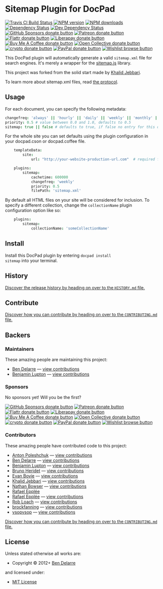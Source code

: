<!-- TITLE/ -->

<h1>Sitemap Plugin for DocPad</h1>

<!-- /TITLE -->


<!-- BADGES/ -->

<span class="badge-travisci"><a href="http://travis-ci.com/docpad/docpad-plugin-sitemap" title="Check this project's build status on TravisCI"><img src="https://img.shields.io/travis/com/docpad/docpad-plugin-sitemap/master.svg" alt="Travis CI Build Status" /></a></span>
<span class="badge-npmversion"><a href="https://npmjs.org/package/docpad-plugin-sitemap" title="View this project on NPM"><img src="https://img.shields.io/npm/v/docpad-plugin-sitemap.svg" alt="NPM version" /></a></span>
<span class="badge-npmdownloads"><a href="https://npmjs.org/package/docpad-plugin-sitemap" title="View this project on NPM"><img src="https://img.shields.io/npm/dm/docpad-plugin-sitemap.svg" alt="NPM downloads" /></a></span>
<span class="badge-daviddm"><a href="https://david-dm.org/docpad/docpad-plugin-sitemap" title="View the status of this project's dependencies on DavidDM"><img src="https://img.shields.io/david/docpad/docpad-plugin-sitemap.svg" alt="Dependency Status" /></a></span>
<span class="badge-daviddmdev"><a href="https://david-dm.org/docpad/docpad-plugin-sitemap#info=devDependencies" title="View the status of this project's development dependencies on DavidDM"><img src="https://img.shields.io/david/dev/docpad/docpad-plugin-sitemap.svg" alt="Dev Dependency Status" /></a></span>
<br class="badge-separator" />
<span class="badge-githubsponsors"><a href="https://github.com/sponsors/balupton" title="Donate to this project using GitHub Sponsors"><img src="https://img.shields.io/badge/github-donate-yellow.svg" alt="GitHub Sponsors donate button" /></a></span>
<span class="badge-patreon"><a href="https://patreon.com/bevry" title="Donate to this project using Patreon"><img src="https://img.shields.io/badge/patreon-donate-yellow.svg" alt="Patreon donate button" /></a></span>
<span class="badge-flattr"><a href="https://flattr.com/profile/balupton" title="Donate to this project using Flattr"><img src="https://img.shields.io/badge/flattr-donate-yellow.svg" alt="Flattr donate button" /></a></span>
<span class="badge-liberapay"><a href="https://liberapay.com/bevry" title="Donate to this project using Liberapay"><img src="https://img.shields.io/badge/liberapay-donate-yellow.svg" alt="Liberapay donate button" /></a></span>
<span class="badge-buymeacoffee"><a href="https://buymeacoffee.com/balupton" title="Donate to this project using Buy Me A Coffee"><img src="https://img.shields.io/badge/buy%20me%20a%20coffee-donate-yellow.svg" alt="Buy Me A Coffee donate button" /></a></span>
<span class="badge-opencollective"><a href="https://opencollective.com/bevry" title="Donate to this project using Open Collective"><img src="https://img.shields.io/badge/open%20collective-donate-yellow.svg" alt="Open Collective donate button" /></a></span>
<span class="badge-crypto"><a href="https://bevry.me/crypto" title="Donate to this project using Cryptocurrency"><img src="https://img.shields.io/badge/crypto-donate-yellow.svg" alt="crypto donate button" /></a></span>
<span class="badge-paypal"><a href="https://bevry.me/paypal" title="Donate to this project using Paypal"><img src="https://img.shields.io/badge/paypal-donate-yellow.svg" alt="PayPal donate button" /></a></span>
<span class="badge-wishlist"><a href="https://bevry.me/wishlist" title="Buy an item on our wishlist for us"><img src="https://img.shields.io/badge/wishlist-donate-yellow.svg" alt="Wishlist browse button" /></a></span>

<!-- /BADGES -->


This DocPad plugin will automatically generate a valid `sitemap.xml` file for search engines. It's merely a wrapper for the [sitemap.js](https://github.com/ekalinin/sitemap.js) library.

This project was forked from the solid start made by [Khalid Jebbari](https://github.com/DjebbZ/docpad-plugin-sitemap).

To learn more about sitemap.xml files, read [the protocol](http://www.sitemaps.org/).





## Usage

For each document, you can specify the following metadata:

``` coffee
changefreq: 'always' || 'hourly' || 'daily' || 'weekly' || 'monthly' || 'yearly' || 'never' # Change frequency, defaults to 'weekly'
priority: 0.5 # value between 0.0 and 1.0, defaults to 0.5
sitemap: true || false # defaults to true, if false no entry for this document will be generated
```

For the whole site you can set defaults using the plugin configuration in your docpad.cson or docpad.coffee file.

``` coffee
	templateData:
		site:
			url: "http://your-website-production-url.com"  # required for sitemap

	plugins:
		sitemap:
			cachetime: 600000
			changefreq: 'weekly'
			priority: 0.5
			filePath: 'sitemap.xml'
```


By default all HTML files on your site will be considered for inclusion. To specify a different collection, change the `collectionName` plugin configuration option like so:

``` coffee
	plugins:
		sitemap:
			collectionName: 'someCollectionName'
```






















<!-- INSTALL/ -->

<h2>Install</h2>

Install this DocPad plugin by entering <code>docpad install sitemap</code> into your terminal.

<!-- /INSTALL -->


<!-- HISTORY/ -->

<h2>History</h2>

<a href="https://github.com/docpad/docpad-plugin-sitemap/blob/master/HISTORY.md#files">Discover the release history by heading on over to the <code>HISTORY.md</code> file.</a>

<!-- /HISTORY -->


<!-- CONTRIBUTE/ -->

<h2>Contribute</h2>

<a href="https://github.com/docpad/docpad-plugin-sitemap/blob/master/CONTRIBUTING.md#files">Discover how you can contribute by heading on over to the <code>CONTRIBUTING.md</code> file.</a>

<!-- /CONTRIBUTE -->


<!-- BACKERS/ -->

<h2>Backers</h2>

<h3>Maintainers</h3>

These amazing people are maintaining this project:

<ul><li><a href="http://www.delarre.net">Ben Delarre</a> — <a href="https://github.com/docpad/docpad-plugin-sitemap/commits?author=benjamind" title="View the GitHub contributions of Ben Delarre on repository docpad/docpad-plugin-sitemap">view contributions</a></li>
<li><a href="https://github.com/balupton">Benjamin Lupton</a> — <a href="https://github.com/docpad/docpad-plugin-sitemap/commits?author=balupton" title="View the GitHub contributions of Benjamin Lupton on repository docpad/docpad-plugin-sitemap">view contributions</a></li></ul>

<h3>Sponsors</h3>

No sponsors yet! Will you be the first?

<span class="badge-githubsponsors"><a href="https://github.com/sponsors/balupton" title="Donate to this project using GitHub Sponsors"><img src="https://img.shields.io/badge/github-donate-yellow.svg" alt="GitHub Sponsors donate button" /></a></span>
<span class="badge-patreon"><a href="https://patreon.com/bevry" title="Donate to this project using Patreon"><img src="https://img.shields.io/badge/patreon-donate-yellow.svg" alt="Patreon donate button" /></a></span>
<span class="badge-flattr"><a href="https://flattr.com/profile/balupton" title="Donate to this project using Flattr"><img src="https://img.shields.io/badge/flattr-donate-yellow.svg" alt="Flattr donate button" /></a></span>
<span class="badge-liberapay"><a href="https://liberapay.com/bevry" title="Donate to this project using Liberapay"><img src="https://img.shields.io/badge/liberapay-donate-yellow.svg" alt="Liberapay donate button" /></a></span>
<span class="badge-buymeacoffee"><a href="https://buymeacoffee.com/balupton" title="Donate to this project using Buy Me A Coffee"><img src="https://img.shields.io/badge/buy%20me%20a%20coffee-donate-yellow.svg" alt="Buy Me A Coffee donate button" /></a></span>
<span class="badge-opencollective"><a href="https://opencollective.com/bevry" title="Donate to this project using Open Collective"><img src="https://img.shields.io/badge/open%20collective-donate-yellow.svg" alt="Open Collective donate button" /></a></span>
<span class="badge-crypto"><a href="https://bevry.me/crypto" title="Donate to this project using Cryptocurrency"><img src="https://img.shields.io/badge/crypto-donate-yellow.svg" alt="crypto donate button" /></a></span>
<span class="badge-paypal"><a href="https://bevry.me/paypal" title="Donate to this project using Paypal"><img src="https://img.shields.io/badge/paypal-donate-yellow.svg" alt="PayPal donate button" /></a></span>
<span class="badge-wishlist"><a href="https://bevry.me/wishlist" title="Buy an item on our wishlist for us"><img src="https://img.shields.io/badge/wishlist-donate-yellow.svg" alt="Wishlist browse button" /></a></span>

<h3>Contributors</h3>

These amazing people have contributed code to this project:

<ul><li><a href="https://github.com/apoleshchuk">Anton Poleshchuk</a> — <a href="https://github.com/docpad/docpad-plugin-sitemap/commits?author=apoleshchuk" title="View the GitHub contributions of Anton Poleshchuk on repository docpad/docpad-plugin-sitemap">view contributions</a></li>
<li><a href="http://www.delarre.net">Ben Delarre</a> — <a href="https://github.com/docpad/docpad-plugin-sitemap/commits?author=benjamind" title="View the GitHub contributions of Ben Delarre on repository docpad/docpad-plugin-sitemap">view contributions</a></li>
<li><a href="https://github.com/balupton">Benjamin Lupton</a> — <a href="https://github.com/docpad/docpad-plugin-sitemap/commits?author=balupton" title="View the GitHub contributions of Benjamin Lupton on repository docpad/docpad-plugin-sitemap">view contributions</a></li>
<li><a href="https://github.com/Delapouite">Bruno Heridet</a> — <a href="https://github.com/docpad/docpad-plugin-sitemap/commits?author=Delapouite" title="View the GitHub contributions of Bruno Heridet on repository docpad/docpad-plugin-sitemap">view contributions</a></li>
<li><a href="https://github.com/phaseOne">Evan Bovie</a> — <a href="https://github.com/docpad/docpad-plugin-sitemap/commits?author=phaseOne" title="View the GitHub contributions of Evan Bovie on repository docpad/docpad-plugin-sitemap">view contributions</a></li>
<li><a href="https://github.com/DjebbZ">Khalid Jebbari</a> — <a href="https://github.com/docpad/docpad-plugin-sitemap/commits?author=DjebbZ" title="View the GitHub contributions of Khalid Jebbari on repository docpad/docpad-plugin-sitemap">view contributions</a></li>
<li><a href="https://github.com/nathanbowser">Nathan Bowser</a> — <a href="https://github.com/docpad/docpad-plugin-sitemap/commits?author=nathanbowser" title="View the GitHub contributions of Nathan Bowser on repository docpad/docpad-plugin-sitemap">view contributions</a></li>
<li><a href="http://raffomania.github.io">Rafael Epplée</a></li>
<li><a href="https://github.com/raffomania">Rafael Epplée</a> — <a href="https://github.com/docpad/docpad-plugin-sitemap/commits?author=raffomania" title="View the GitHub contributions of Rafael Epplée on repository docpad/docpad-plugin-sitemap">view contributions</a></li>
<li><a href="https://github.com/RobLoach">Rob Loach</a> — <a href="https://github.com/docpad/docpad-plugin-sitemap/commits?author=RobLoach" title="View the GitHub contributions of Rob Loach on repository docpad/docpad-plugin-sitemap">view contributions</a></li>
<li><a href="https://github.com/brockfanning">brockfanning</a> — <a href="https://github.com/docpad/docpad-plugin-sitemap/commits?author=brockfanning" title="View the GitHub contributions of brockfanning on repository docpad/docpad-plugin-sitemap">view contributions</a></li>
<li><a href="https://github.com/vsopvsop">vsopvsop</a> — <a href="https://github.com/docpad/docpad-plugin-sitemap/commits?author=vsopvsop" title="View the GitHub contributions of vsopvsop on repository docpad/docpad-plugin-sitemap">view contributions</a></li></ul>

<a href="https://github.com/docpad/docpad-plugin-sitemap/blob/master/CONTRIBUTING.md#files">Discover how you can contribute by heading on over to the <code>CONTRIBUTING.md</code> file.</a>

<!-- /BACKERS -->


<!-- LICENSE/ -->

<h2>License</h2>

Unless stated otherwise all works are:

<ul><li>Copyright &copy; 2012+ <a href="http://www.delarre.net">Ben Delarre</a></li></ul>

and licensed under:

<ul><li><a href="http://spdx.org/licenses/MIT.html">MIT License</a></li></ul>

<!-- /LICENSE -->

